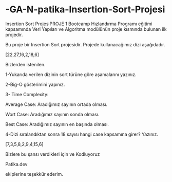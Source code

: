 # -GA-N-patika-Insertion-Sort-Projesi
Insertion Sort ProjesiPROJE 1
Bootcamp Hızlandırma Programı eğitimi kapsamında Veri Yapıları ve Algoritma modülünün proje kısmında bulunan ilk projedir.

Bu proje bir Insertion Sort projesidir.
Projede kullanacağımız dizi aşağıdadır.

[22,27,16,2,18,6]

Bizlerden istenilen.

1-Yukarıda verilen dizinin sort türüne göre aşamalarını yazınız.

2-Big-O gösterimini yapınız.

3- Time Complexity:

Average Case: Aradığımız sayının ortada olması.

Wort Case: Aradığımız sayının sonda olması.

Best Case: Aradığımız sayının en başında olması.

4-Dizi sıralandıktan sonra 18 sayısı hangi case kapsamına girer? Yazınız.

[7,3,5,8,2,9,4,15,6]

Bizlere bu şansı verdikleri için ve Kodluyoruz

Patika.dev

ekiplerine teşekkür ederim.
